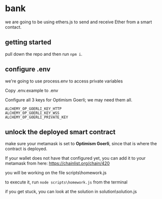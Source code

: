 # bank

we are going to be using ethers.js to send and receive Ether from a smart contact.

## getting started

pull down the repo and then run `npm i`.

## configure .env

we're going to use process.env to access private variables

Copy .env.example to .env

Configure all 3 keys for Optimism Goerli; we may need them all.

```
ALCHEMY_OP_GOERLI_KEY_HTTP 
ALCHEMY_OP_GOERLI_KEY_WSS 
ALCHEMY_OP_GOERLI_PRIVATE_KEY
```

## unlock the deployed smart contract

make sure your metamask is set to **Optimism Goerli**, since that is where the contract is deployed.

If your wallet does not have that configured yet, you can add it to your metamask from here: https://chainlist.org/chain/420

you will be working on the file scripts\homework.js

to execute it, run `node scripts\homework.js` from the terminal

if you get stuck, you can look at the solution in solution\solution.js